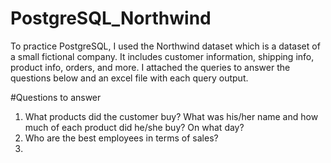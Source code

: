 # PostgreSQL_Northwind
To practice PostgreSQL, I used the Northwind dataset which is a dataset of a small fictional company. It includes customer information, shipping info, product info, orders, and more. I attached the queries to answer the questions below and an excel file with each query output. 


#Questions to answer 
1. What products did the customer buy? What was his/her name and how much of each product did he/she buy? On what day? 
2. Who are the best employees in terms of sales? 
3. 

